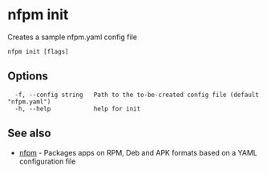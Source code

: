 # nfpm init

Creates a sample nfpm.yaml config file

```
nfpm init [flags]
```

## Options

```
  -f, --config string   Path to the to-be-created config file (default "nfpm.yaml")
  -h, --help            help for init
```

## See also

* [nfpm](/cmd/nfpm/)	 - Packages apps on RPM, Deb and APK formats based on a YAML configuration file

